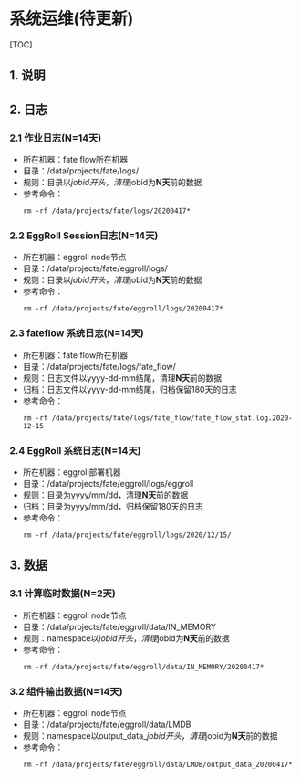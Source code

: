 # 系统运维(待更新)

[TOC]

## 1. 说明

## 2. 日志
### 2.1 作业日志(N=14天)
- 所在机器：fate flow所在机器
- 目录：/data/projects/fate/logs/
- 规则：目录以$jobid开头，清理$jobid为**N天**前的数据
- 参考命令：
	```shell
	rm -rf /data/projects/fate/logs/20200417*
	```
	
### 2.2 EggRoll Session日志(N=14天)
- 所在机器：eggroll node节点
- 目录：/data/projects/fate/eggroll/logs/
- 规则：目录以$jobid开头，清理$jobid为**N天**前的数据
- 参考命令：
	```shell
	rm -rf /data/projects/fate/eggroll/logs/20200417*
	```
	
### 2.3 fateflow 系统日志(N=14天)
- 所在机器：fate flow所在机器
- 目录：/data/projects/fate/logs/fate_flow/
- 规则：日志文件以yyyy-dd-mm结尾，清理**N天**前的数据
- 归档：日志文件以yyyy-dd-mm结尾，归档保留180天的日志
- 参考命令：
	```shell
	rm -rf /data/projects/fate/logs/fate_flow/fate_flow_stat.log.2020-12-15
	```
	
### 2.4 EggRoll 系统日志(N=14天)
- 所在机器：eggroll部署机器
- 目录：/data/projects/fate/eggroll/logs/eggroll
- 规则：目录为yyyy/mm/dd，清理**N天**前的数据
- 归档：目录为yyyy/mm/dd，归档保留180天的日志
- 参考命令：
	```shell
	rm -rf /data/projects/fate/eggroll/logs/2020/12/15/
	```

## 3. 数据
### 3.1 计算临时数据(N=2天)
- 所在机器：eggroll node节点
- 目录：/data/projects/fate/eggroll/data/IN_MEMORY
- 规则：namespace以$jobid开头，清理$jobid为**N天**前的数据
- 参考命令：
	```shell
	rm -rf /data/projects/fate/eggroll/data/IN_MEMORY/20200417*
	```

### 3.2 组件输出数据(N=14天)
- 所在机器：eggroll node节点
- 目录：/data/projects/fate/eggroll/data/LMDB
- 规则：namespace以output_data_$jobid开头，清理$jobid为**N天**前的数据
- 参考命令：
	```shell
	rm -rf /data/projects/fate/eggroll/data/LMDB/output_data_20200417*
	```